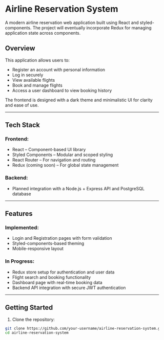 # Airline Reservation System

A modern airline reservation web application built using React and styled-components. The project will eventually incorporate Redux for managing application state across components.

## Overview

This application allows users to:

- Register an account with personal information
- Log in securely
- View available flights
- Book and manage flights
- Access a user dashboard to view booking history

The frontend is designed with a dark theme and minimalistic UI for clarity and ease of use.

---

## Tech Stack

### Frontend:
- React – Component-based UI library
- Styled Components – Modular and scoped styling
- React Router – For navigation and routing
- Redux (coming soon) – For global state management

### Backend:
- Planned integration with a Node.js + Express API and PostgreSQL database

---

## Features

### Implemented:
- Login and Registration pages with form validation
- Styled-components-based theming
- Mobile-responsive layout

### In Progress:
- Redux store setup for authentication and user data
- Flight search and booking functionality
- Dashboard page with real-time booking data
- Backend API integration with secure JWT authentication

---

## Getting Started

1. Clone the repository:
```bash
git clone https://github.com/your-username/airline-reservation-system.git
cd airline-reservation-system
